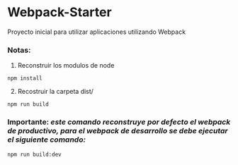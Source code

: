 # Webpack-Starter

Proyecto inicial para utilizar aplicaciones utilizando Webpack

### **Notas:**

1. Reconstruir los modulos de node
```
npm install
```

2. Recostruir la carpeta dist/

```
npm run build
```

### **Importante**: _este comando reconstruye por defecto el webpack de productivo, para el webpack de desarrollo se debe ejecutar el siguiente comando:_

 ```
npm run build:dev
```